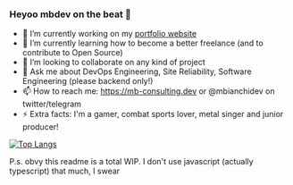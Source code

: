 ### Heyoo mbdev on the beat 👋


- 🔭 I’m currently working on my [portfolio website](https://github.com/mbianchidev/site)
- 🌱 I’m currently learning how to become a better freelance (and to contribute to Open Source)
- 👯 I’m looking to collaborate on any kind of project
- 💬 Ask me about DevOps Engineering, Site Reliability, Software Engineering (please backend only!)
- 📫 How to reach me: https://mb-consulting.dev or @mbianchidev on twitter/telegram
- ⚡ Extra facts: I'm a gamer, combat sports lover, metal singer and junior producer!

[![Top Langs](https://github-readme-stats.vercel.app/api/top-langs/?username=mbianchidev)](https://github.com/anuraghazra/github-readme-stats)

P.s. obvy this readme is a total WIP. I don't use javascript (actually typescript) that much, I swear
